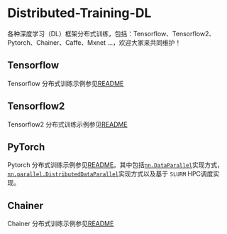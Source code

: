# Distributed-Training-DL
各种深度学习（DL）框架分布式训练，包括：Tensorflow、Tensorflow2、Pytorch、Chainer、Caffe、Mxnet ...，欢迎大家来共同维护！

## Tensorflow
Tensorflow 分布式训练示例参见[README](./tensorflow/README.md)

## Tensorflow2
Tensorflow2 分布式训练示例参见[README](./tensorflow2/README.md)

## PyTorch
Pytorch 分布式训练示例参见[README](./pytorch/README.md)。其中包括[`nn.DataParallel`](./pytorch/data_parallel.py)实现方式，[`nn.parallel.DistributedDataParallel`](./pytorch/distributed_data_parallel.py)实现方式以及基于 `SLURM` HPC调度实现。

## Chainer
Chainer 分布式训练示例参见[README](./chainer/README.md)

